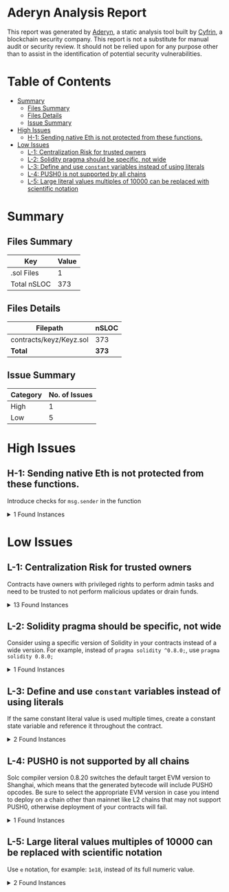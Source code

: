 # Aderyn Analysis Report

This report was generated by [Aderyn](https://github.com/Cyfrin/aderyn), a static analysis tool built by [Cyfrin](https://cyfrin.io), a blockchain security company. This report is not a substitute for manual audit or security review. It should not be relied upon for any purpose other than to assist in the identification of potential security vulnerabilities.
# Table of Contents

- [Summary](#summary)
  - [Files Summary](#files-summary)
  - [Files Details](#files-details)
  - [Issue Summary](#issue-summary)
- [High Issues](#high-issues)
  - [H-1: Sending native Eth is not protected from these functions.](#h-1-sending-native-eth-is-not-protected-from-these-functions)
- [Low Issues](#low-issues)
  - [L-1: Centralization Risk for trusted owners](#l-1-centralization-risk-for-trusted-owners)
  - [L-2: Solidity pragma should be specific, not wide](#l-2-solidity-pragma-should-be-specific-not-wide)
  - [L-3: Define and use `constant` variables instead of using literals](#l-3-define-and-use-constant-variables-instead-of-using-literals)
  - [L-4: PUSH0 is not supported by all chains](#l-4-push0-is-not-supported-by-all-chains)
  - [L-5: Large literal values multiples of 10000 can be replaced with scientific notation](#l-5-large-literal-values-multiples-of-10000-can-be-replaced-with-scientific-notation)


# Summary

## Files Summary

| Key | Value |
| --- | --- |
| .sol Files | 1 |
| Total nSLOC | 373 |


## Files Details

| Filepath | nSLOC |
| --- | --- |
| contracts/keyz/Keyz.sol | 373 |
| **Total** | **373** |


## Issue Summary

| Category | No. of Issues |
| --- | --- |
| High | 1 |
| Low | 5 |


# High Issues

## H-1: Sending native Eth is not protected from these functions.

Introduce checks for `msg.sender` in the function

<details><summary>1 Found Instances</summary>


- Found in contracts/keyz/Keyz.sol [Line: 413](../contracts/keyz/Keyz.sol#L413)

	```solidity
	    function withdrawPendingReturns() external nonReentrant {
	```

</details>



# Low Issues

## L-1: Centralization Risk for trusted owners

Contracts have owners with privileged rights to perform admin tasks and need to be trusted to not perform malicious updates or drain funds.

<details><summary>13 Found Instances</summary>


- Found in contracts/keyz/Keyz.sol [Line: 13](../contracts/keyz/Keyz.sol#L13)

	```solidity
	contract VabbleKeyzAuction is ReentrancyGuard, Pausable, Ownable {
	```

- Found in contracts/keyz/Keyz.sol [Line: 428](../contracts/keyz/Keyz.sol#L428)

	```solidity
	    function pause() external onlyOwner {
	```

- Found in contracts/keyz/Keyz.sol [Line: 432](../contracts/keyz/Keyz.sol#L432)

	```solidity
	    function unpause() external onlyOwner {
	```

- Found in contracts/keyz/Keyz.sol [Line: 455](../contracts/keyz/Keyz.sol#L455)

	```solidity
	    function setVabbleShare(uint256 _vabbleShare) external onlyOwner {
	```

- Found in contracts/keyz/Keyz.sol [Line: 460](../contracts/keyz/Keyz.sol#L460)

	```solidity
	    function setMaxRoomKeys(uint256 _maxRoomKeys) external onlyOwner {
	```

- Found in contracts/keyz/Keyz.sol [Line: 465](../contracts/keyz/Keyz.sol#L465)

	```solidity
	    function setDaoShare(uint256 _daoShare) external onlyOwner {
	```

- Found in contracts/keyz/Keyz.sol [Line: 470](../contracts/keyz/Keyz.sol#L470)

	```solidity
	    function setMinIpOwnerShare(uint256 _minIpOwnerShare) external onlyOwner {
	```

- Found in contracts/keyz/Keyz.sol [Line: 475](../contracts/keyz/Keyz.sol#L475)

	```solidity
	    function setPercentagePrecision(uint256 _percentagePrecision) external onlyOwner {
	```

- Found in contracts/keyz/Keyz.sol [Line: 480](../contracts/keyz/Keyz.sol#L480)

	```solidity
	    function setVabbleAddress(address payable _vabbleAddress) external onlyOwner {
	```

- Found in contracts/keyz/Keyz.sol [Line: 486](../contracts/keyz/Keyz.sol#L486)

	```solidity
	    function setDaoAddress(address payable _daoAddress) external onlyOwner {
	```

- Found in contracts/keyz/Keyz.sol [Line: 492](../contracts/keyz/Keyz.sol#L492)

	```solidity
	    function setMaxDurationInMinutes(uint256 _maxDurationInMinutes) external onlyOwner {
	```

- Found in contracts/keyz/Keyz.sol [Line: 498](../contracts/keyz/Keyz.sol#L498)

	```solidity
	    function setMinBidIncrementAllowed(uint256 _minBidIncrementAllowed) external onlyOwner {
	```

- Found in contracts/keyz/Keyz.sol [Line: 503](../contracts/keyz/Keyz.sol#L503)

	```solidity
	    function setMaxBidIncrementAllowed(uint256 _maxBidIncrementAllowed) external onlyOwner {
	```

</details>



## L-2: Solidity pragma should be specific, not wide

Consider using a specific version of Solidity in your contracts instead of a wide version. For example, instead of `pragma solidity ^0.8.0;`, use `pragma solidity 0.8.0;`

<details><summary>1 Found Instances</summary>


- Found in contracts/keyz/Keyz.sol [Line: 2](../contracts/keyz/Keyz.sol#L2)

	```solidity
	pragma solidity ^0.8.19;
	```

</details>



## L-3: Define and use `constant` variables instead of using literals

If the same constant literal value is used multiple times, create a constant state variable and reference it throughout the contract.

<details><summary>2 Found Instances</summary>


- Found in contracts/keyz/Keyz.sol [Line: 171](../contracts/keyz/Keyz.sol#L171)

	```solidity
	        maxRoomKeys = 5;
	```

- Found in contracts/keyz/Keyz.sol [Line: 373](../contracts/keyz/Keyz.sol#L373)

	```solidity
	        }(slippageTolerance, path, address(this), block.timestamp + 5);
	```

</details>



## L-4: PUSH0 is not supported by all chains

Solc compiler version 0.8.20 switches the default target EVM version to Shanghai, which means that the generated bytecode will include PUSH0 opcodes. Be sure to select the appropriate EVM version in case you intend to deploy on a chain other than mainnet like L2 chains that may not support PUSH0, otherwise deployment of your contracts will fail.

<details><summary>1 Found Instances</summary>


- Found in contracts/keyz/Keyz.sol [Line: 2](../contracts/keyz/Keyz.sol#L2)

	```solidity
	pragma solidity ^0.8.19;
	```

</details>



## L-5: Large literal values multiples of 10000 can be replaced with scientific notation

Use `e` notation, for example: `1e18`, instead of its full numeric value.

<details><summary>2 Found Instances</summary>


- Found in contracts/keyz/Keyz.sol [Line: 164](../contracts/keyz/Keyz.sol#L164)

	```solidity
	        percentagePrecision = 10_000; // 100%
	```

- Found in contracts/keyz/Keyz.sol [Line: 169](../contracts/keyz/Keyz.sol#L169)

	```solidity
	        maxBidIncrementAllowed = 500_000; // 5000%
	```

</details>



